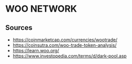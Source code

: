 # WOO NETWORK

## Sources

-   <https://coinmarketcap.com/currencies/wootrade/>
-   <https://coinsutra.com/woo-trade-token-analysis/>
-   <https://learn.woo.org/>
-   <https://www.investopedia.com/terms/d/dark-pool.asp>

